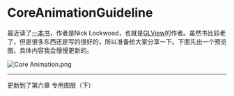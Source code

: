 # CoreAnimationGuideline
最近读了[一本书](https://www.amazon.com/iOS-Core-Animation-Advanced-Techniques-ebook/dp/B00EHJCORC/ref=sr_1_1?)，作者是Nick Lockwood，也就是[GLView](https://github.com/nicklockwood/GLView)的作者。虽然书比较老了，但是很多东西还是写的很好的，所以准备给大家分享一下。下面先出一个预览图，具体内容我会慢慢更新的。

![Core Animation.png](http://upload-images.jianshu.io/upload_images/1687521-c59cbc0fd79d1129.png?imageMogr2/auto-orient/strip%7CimageView2/2/w/1240)

------------

更新到了第六章 专用图层（下）
